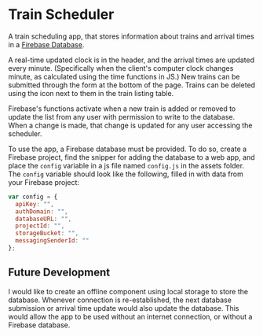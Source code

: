 # Train Scheduler
A train scheduling app, that stores information about trains and arrival times in a [Firebase Database](https://firebase.google.com/).

A real-time updated clock is in the header, and the arrival times are updated every minute. (Specifically when the client's computer clock changes minute, as calculated using the time functions in JS.) New trains can be submitted through the form at the bottom of the page. Trains can be deleted using the icon next to them in the train listing table.

Firebase's functions activate when a new train is added or removed to update the list from any user with permission to write to the database. When a change is made, that change is updated for any user accessing the scheduler.

To use the app, a Firebase database must be provided. To do so, create a Firebase project, find the snipper for adding the database to a web app, and place the `config` variable in a js file named `config.js` in the assets folder. The `config` variable should look like the following, filled in with data from your Firebase project:

```javascript
var config = {
  apiKey: "",
  authDomain: "",
  databaseURL: "",
  projectId: "",
  storageBucket: "",
  messagingSenderId: ""
};
```

## Future Development

I would like to create an offline component using local storage to store the database. Whenever connection is re-established, the next database submission or arrival time update would also update the database. This would allow the app to be used without an internet connection, or without a Firebase database.
